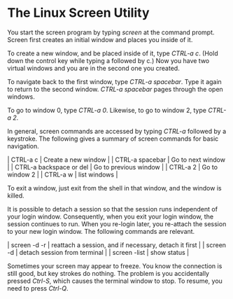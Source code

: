 # The Linux Screen Utility

You start the screen program by typing _screen_ at the command prompt. 
Screen first creates an initial window and places you inside of it.

To create a new window, and be placed inside of it, type _CTRL-a c_. 
(Hold down the control key while typing a followed by c.) 
Now you have two virtual windows and you are in the second one you created.

To navigate back to the first window, type _CTRL-a spacebar_. 
Type it again to return to the second window. 
_CTRL-a spacebar_ pages through the open windows.

To go to window 0, type _CTRL-a 0_. 
Likewise, to go to window 2, type _CTRL-a 2_.

In general, screen commands are accessed by typing _CTRL-a_ followed by a keystroke. 
The following gives a summary of screen commands for basic navigation.

| CTRL-a c                | Create a new window   |
| CTRL-a spacebar         | Go to next window     |
| CTRL-a backspace or del | Go to previous window |
| CTRL-a 2                | Go to window 2        |
| CTRL-a w                | list windows          |

To exit a window, just exit from the shell in that window, and the window is killed.

It is possible to detach a session so that
the session runs independent of your login window.
Consequently, when you exit your login window, the session continues to run. 
When you re-login later, you re-attach the session to your new login window. 
The following commands are relevant.

| screen -d -r 	| reattach a session, and if necessary, detach it first |
| screen -d 	| detach session from terminal                          |
| screen -list 	| show status                                           |

Sometimes your screen may appear to freeze. 
You know the connection is still good, but key strokes do nothing. 
The problem is you accidentally pressed _Ctrl-S_, 
which causes the terminal window to stop. 
To resume, you need to press _Ctrl-Q_.

